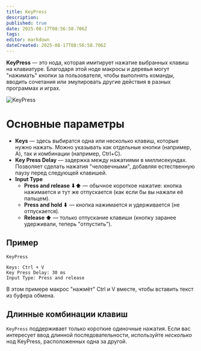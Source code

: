 ```yaml
---
title: KeyPress
description: 
published: true
date: 2025-08-17T08:56:58.706Z
tags: 
editor: markdown
dateCreated: 2025-08-17T08:56:58.706Z
---
```


**KeyPress** — это нода, которая имитирует нажатие выбранных клавиш на клавиатуре. Благодаря этой ноде макросы и деревья могут "нажимать" кнопки за пользователя, чтобы выполнять команды, вводить сочетания или эмулировать другие действия в разных программах и играх.

![KeyPress](https://s3.eyeauras.net/media/2025/08/EyeAuras_vIJngJ7rpT.png)

# Основные параметры
- **Keys** — здесь выбиратся одна или несколько клавиш, которые нужно нажать. Можно указывать как отдельные кнопки (например, A), так и комбинации (например, Ctrl+C).
- **Key Press Delay** — задержка между нажатиями в миллисекундах. Позволяет сделать нажатия "человечными", добавляя естественную паузу перед следующей клавишей.
- **Input Type**
  - **Press and release ⬇⬆** — обычное короткое нажатие: кнопка нажимается и тут же отпускается (как если бы вы нажали её пальцем).
  - **Press and hold ⬇** — кнопка нажимается и удерживается (не отпускается).
  - **Release ⬆** — только отпускание клавиши (кнопку заранее удерживали, теперь "отпустить").

## Пример
```
KeyPress

Keys: Ctrl + V
Key Press Delay: 30 ms
Input Type: Press and release
```
В этом примере макрос "нажмёт" Ctrl и V вместе, чтобы вставить текст из буфера обмена.

## Длинные комбинации клавиш
`KeyPress` поддерживает только короткие одиночные нажатия. Если вас интересует ввод длинной последовательности, используйте _несколько_ нод KeyPress, расположенных одна за другой.